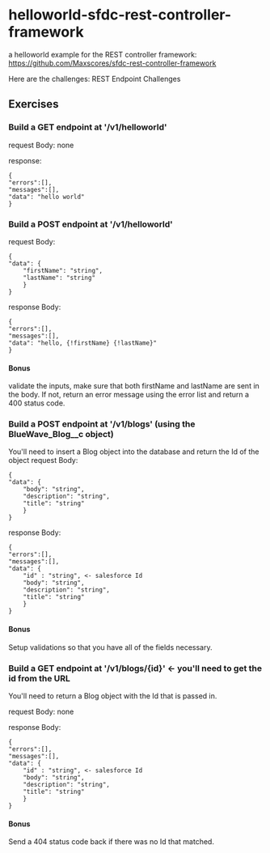 # helloworld-sfdc-rest-controller-framework
a helloworld example for the REST controller framework: https://github.com/Maxscores/sfdc-rest-controller-framework


Here are the challenges:
REST Endpoint Challenges

## Exercises 
### Build a GET endpoint at '/v1/helloworld'
request Body: none

response:
```
{
"errors":[],
"messages":[],
"data": "hello world"
}
```

### Build a POST endpoint at '/v1/helloworld'
request Body:
```
{
"data": {
	"firstName": "string",
	"lastName": "string"
	}
}
```
response Body:
```
{
"errors":[],
"messages":[],
"data": "hello, {!firstName} {!lastName}"
}
```

#### Bonus 
validate the inputs, make sure that both firstName and lastName are sent in the body. If not, return an error message using the error list and return a 400 status code.

### Build a POST endpoint at '/v1/blogs' (using the BlueWave_Blog__c object) 
You'll need to insert a Blog object into the database and return the Id of the object
request Body:
```
{
"data": {
	"body": "string",
	"description": "string",
	"title": "string"
	}
}
```
response Body:
```
{
"errors":[],
"messages":[],
"data": {
	"id" : "string", <- salesforce Id
	"body": "string",
	"description": "string",
	"title": "string"
	}
}
```

#### Bonus 
Setup validations so that you have all of the fields necessary.


### Build a GET endpoint at '/v1/blogs/{id}' <- you'll need to get the id from the URL
You'll need to return a Blog object with the Id that is passed in.

request Body: none

response Body:
```
{
"errors":[],
"messages":[],
"data": {
	"id" : "string", <- salesforce Id
	"body": "string",
	"description": "string",
	"title": "string"
	}
}
```

#### Bonus
Send a 404 status code back if there was no Id that matched.
